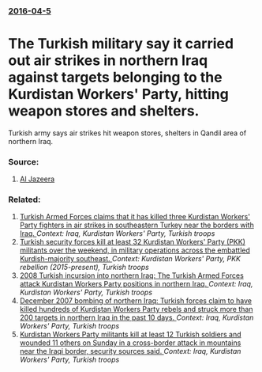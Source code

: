 ### [2016-04-5](/news/2016/04/5/index.md)

# The Turkish military say it carried out air strikes in northern Iraq against targets belonging to the Kurdistan Workers' Party, hitting weapon stores and shelters. 

Turkish army says air strikes hit weapon stores, shelters in Qandil area of northern Iraq.


### Source:

1. [Al Jazeera](http://www.aljazeera.com/news/2016/04/turkey-hits-pkk-targets-iraq-military-160405100557317.html)

### Related:

1. [Turkish Armed Forces claims that it has killed three Kurdistan Workers' Party fighters in air strikes in southeastern Turkey near the borders with Iraq. ](/news/2016/09/1/turkish-armed-forces-claims-that-it-has-killed-three-kurdistan-workers-party-fighters-in-air-strikes-in-southeastern-turkey-near-the-border.md) _Context: Iraq, Kurdistan Workers' Party, Turkish troops_
2. [Turkish security forces kill at least 32 Kurdistan Workers' Party (PKK) militants over the weekend, in military operations across the embattled Kurdish-majority southeast. ](/news/2016/01/10/turkish-security-forces-kill-at-least-32-kurdistan-workers-party-pkk-militants-over-the-weekend-in-military-operations-across-the-embatt.md) _Context: Kurdistan Workers' Party, PKK rebellion (2015-present), Turkish troops_
3. [ 2008 Turkish incursion into northern Iraq: The Turkish Armed Forces attack Kurdistan Workers Party positions in northern Iraq. ](/news/2008/04/26/2008-turkish-incursion-into-northern-iraq-the-turkish-armed-forces-attack-kurdistan-workers-party-positions-in-northern-iraq.md) _Context: Iraq, Kurdistan Workers' Party, Turkish troops_
4. [ December 2007 bombing of northern Iraq: Turkish forces claim to have killed hundreds of Kurdistan Workers Party rebels and struck more than 200 targets in northern Iraq in the past 10 days. ](/news/2007/12/25/december-2007-bombing-of-northern-iraq-turkish-forces-claim-to-have-killed-hundreds-of-kurdistan-workers-party-rebels-and-struck-more-than.md) _Context: Iraq, Kurdistan Workers' Party, Turkish troops_
5. [ Kurdistan Workers Party militants kill at least 12 Turkish soldiers and wounded 11 others on Sunday in a cross-border attack in mountains near the Iraqi border, security sources said. ](/news/2007/10/21/kurdistan-workers-party-militants-kill-at-least-12-turkish-soldiers-and-wounded-11-others-on-sunday-in-a-cross-border-attack-in-mountains-n.md) _Context: Iraq, Kurdistan Workers' Party, Turkish troops_
